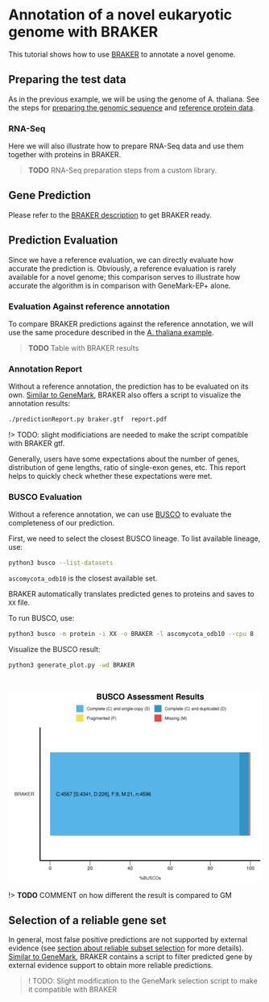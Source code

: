 # Annotation of a novel eukaryotic genome with BRAKER

This tutorial shows how to use [BRAKER](usage/braker.md) to annotate a novel genome.

## Preparing the test data

As in the previous example, we will be using the genome of A. thaliana. See the steps for [preparing the genomic sequence](examples/novel_genome?id=preparing-the-test-data) and [reference protein data](examples/novel_genome?id=downloading-cross-species-proteins).

### RNA-Seq

Here we will also illustrate how to prepare RNA-Seq data and use them together with proteins in BRAKER.

> **TODO** RNA-Seq preparation steps from a custom library.

## Gene Prediction

Please refer to the [BRAKER description](usage/braker.md) to get BRAKER ready.


## Prediction Evaluation

Since we have a reference evaluation, we can directly evaluate how accurate the prediction is. Obviously, a reference evaluation is rarely available for a novel genome; this comparison serves to illustrate how accurate the algorithm is in comparison with GeneMark-EP+ alone.

### Evaluation Against reference annotation

To compare BRAKER predictions against the reference annotation, we will use the same procedure described in the [A. thaliana example](examples/novel_genome?id=evaluation-against-reference-annotation).

> **TODO** Table with BRAKER results

### Annotation Report

Without a reference annotation, the prediction has to be evaluated on its own. [Similar to GeneMark](output/evaluation?id=prediction-report), BRAKER also offers a script to visualize the annotation results:

```bash
./predictionReport.py braker.gtf  report.pdf
```

!> TODO: slight modificiations are needed to make the script compatible with BRAKER gtf.

Generally, users have some expectations about the number of genes, distribution of gene lengths, ratio of single-exon genes, etc. This report helps to quickly check whether these expectations were met.

### BUSCO Evaluation

Without a reference annotation, we can use [BUSCO](evaluation?id=busco-evaluation) to evaluate the completeness of our prediction.

First, we need to select the closest BUSCO lineage. To list available lineage, use:

```bash
python3 busco --list-datasets
```

`ascomycota_odb10` is the closest available set.

BRAKER automatically translates predicted genes to proteins and saves to `XX` file.

To run BUSCO, use:

```bash
python3 busco -m protein -i XX -o BRAKER -l ascomycota_odb10 --cpu 8
```

Visualize the BUSCO result:

```bash
python3 generate_plot.py -wd BRAKER
```
<br>

![athal_braker_busco](busco/athal_braker.png ':size=700') 

!> **TODO** COMMENT on how different the result is compared to GM

## Selection of a reliable gene set

In general, most false positive predictions are not supported by external evidence (see [section about reliable subset selection](/output/reliable_subset.md) for more details). [Similar to GeneMark](output/reliable_subset.md), BRAKER contains a script to filter predicted gene by external evidence support to obtain more reliable predictions.

>! TODO: Slight modification to the GeneMark selection script to make it compatible with BRAKER